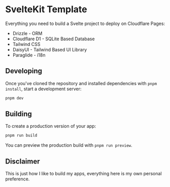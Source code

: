# SvelteKit Template

Everything you need to build a Svelte project to deploy on Cloudflare Pages:

- Drizzle - ORM
- Cloudflare D1 - SQLite Based Database
- Tailwind CSS
- DaisyUI - Tailwind Based UI Library
- Paraglide - i18n

## Developing

Once you've cloned the repository and installed dependencies with `pnpm install`, start a development server:

```bash
pnpm dev
```

## Building

To create a production version of your app:

```bash
pnpm run build
```

You can preview the production build with `pnpm run preview`.

## Disclaimer

This is just how I like to build my apps, everything here is my own personal preference.
